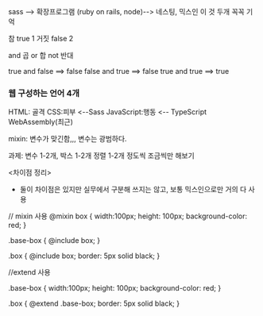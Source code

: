sass --> 확장프로그램 (ruby on rails, node)--> 네스팅, 믹스인 이 것 두개 꼭꼭 기억



참 true 1
거짓 false 2

and 곱
or 합
not 반대

true and false ==> false
false and true ==> false
true and true ==> true

### 웹 구성하는 언어 4개
HTML: 골격
CSS:피부 <--Sass
JavaScript:행동 <-- TypeScript
WebAssembly(최근)

mixin: 변수가 맞긴함,,, 변수는 광범하다.


과제: 변수 1-2개, 박스 1-2개 정렬 1-2개 정도씩 조금씩만 해보기

<차이점 정리>
- 둘이 차이점은 있지만 실무에서 구분해 쓰지는 않고, 보통 믹스인으로만 거의 다 사용


// mixin 사용
@mixin box {
  width:100px;
  height: 100px;
  background-color:  red;
}

.base-box {
  @include box;
}

.box {
  @include box;
  border: 5px solid black;
}

//extend 사용

.base-box {
  width:100px;
  height: 100px;
  background-color:  red;
}

.box {
  @extend .base-box;
  border: 5px solid black;
}